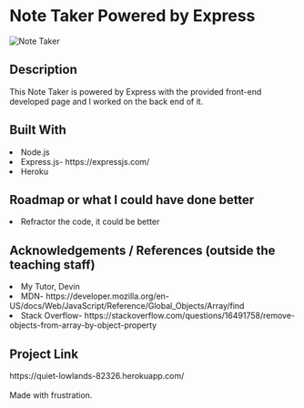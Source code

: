 <h1>Note Taker Powered by Express</h1>

![Note Taker](https://user-images.githubusercontent.com/59591116/75308120-295ff980-5813-11ea-90be-a9db3cedc0bd.gif)

<h2>Description</h2>
 This Note Taker is powered by Express with the provided front-end developed page and I worked on the back end of it.

<h2>Built With</h2>
<li>Node.js </li>
<li>Express.js- https://expressjs.com/</li>
<li>Heroku</li>

<h2>Roadmap or what I could have done better</h2>
<li>Refractor the code, it could be better</li>

<h2> Acknowledgements / References (outside the teaching staff)</h2>
<li>My Tutor, Devin</li>
<li>MDN- https://developer.mozilla.org/en-US/docs/Web/JavaScript/Reference/Global_Objects/Array/find</li>
<li>Stack Overflow- https://stackoverflow.com/questions/16491758/remove-objects-from-array-by-object-property</li>

<h2>Project Link</h2>
https://quiet-lowlands-82326.herokuapp.com/
<br>
<br>
Made with frustration.
